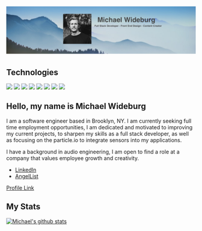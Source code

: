 # [![Michael Wideburg](https://raw.githubusercontent.com/mwideburg/mwideburg/main/assets/img/profile_banner.jpg)](https://www.michaelwideburg.com)


## Technologies
![](https://img.shields.io/badge/OS-iOS-informational?style=flat&logo=apple&logoColor=white&color=2bbc8a)
![](https://img.shields.io/badge/CODE-Javascript-informational?style=flat&logo=javascript&logoColor=white&color=2bbc8a)
![](https://img.shields.io/badge/CODE-Ruby-informational?style=flat&logo=ruby&logoColor=white&color=2bbc8a)
![](https://img.shields.io/badge/TOOLS-Node-informational?style=flat&logo=node-dot-js&logoColor=white&color=2bbc8a)
![](https://img.shields.io/badge/TOOLS-PostSql-informational?style=flat&logo=postgresql&logoColor=white&color=2bbc8a)
![](https://img.shields.io/badge/TOOLS-MongoDB-informational?style=flat&logo=mongodb&logoColor=white&color=2bbc8a)
![](https://img.shields.io/badge/TOOLS-Rails-informational?style=flat&logo=rubyonrails&logoColor=white&color=2bbc8a)
![](https://img.shields.io/badge/TOOLS-Redux-informational?style=flat&logo=redux&logoColor=white&color=2bbc8a)

## Hello, my name is Michael Wideburg
I am a software engineer based in Brooklyn, NY. I am currently seeking full time employment opportunities, I am dedicated and motivated to improving my current projects, to sharpen my skills as a full stack developer, as well as focusing on the particle.io to integrate sensors into my applications.

I have a background in audio engineering, I am open to find a role at a company that values employee growth and creativity.

- [LinkedIn](https://www.linkedin.com/in/michael-wideburg-01331b34/)
- [AngelList](https://angel.co/u/michael-wideburg-1)

<a href="https://mwideburg.github.io/"> Profile Link </a>

## My Stats
[![Michael's github stats](https://github-readme-stats.vercel.app/api?username=mwideburg&theme=dark&show_icons=true)](https://github.com/mwideburg/github-readme-stats)

